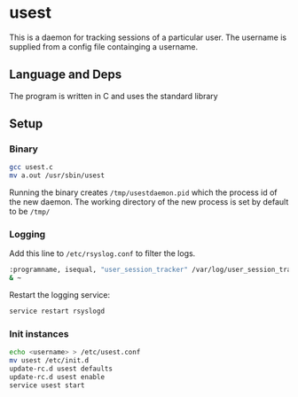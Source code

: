# usest

This is a daemon for tracking sessions of a particular user.
The username is supplied from a config file containging a username.

## Language and Deps

The program is written in C and uses the standard library

## Setup

### Binary

``` bash
gcc usest.c
mv a.out /usr/sbin/usest
```

Running the binary creates `/tmp/usestdaemon.pid` which the process id of the
new daemon. The working directory of the new process is set by default to be
`/tmp/`

### Logging

Add this line to `/etc/rsyslog.conf` to filter the logs.

```bash
:programname, isequal, "user_session_tracker" /var/log/user_session_tracker.log
& ~
```

Restart the logging service:

```bash
service restart rsyslogd
```


### Init instances

```bash
echo <username> > /etc/usest.conf
mv usest /etc/init.d
update-rc.d usest defaults
update-rc.d usest enable
service usest start
```


